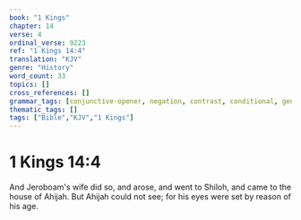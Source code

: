 ```yaml
---
book: "1 Kings"
chapter: 14
verse: 4
ordinal_verse: 9223
ref: "1 Kings 14:4"
translation: "KJV"
genre: "History"
word_count: 33
topics: []
cross_references: []
grammar_tags: [conjunctive-opener, negation, contrast, conditional, genealogy-structure]
thematic_tags: []
tags: ["Bible","KJV","1 Kings"]
---
```


# 1 Kings 14:4

And Jeroboam's wife did so, and arose, and went to Shiloh, and came to the house of Ahijah. But Ahijah could not see; for his eyes were set by reason of his age.

